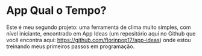 # App Qual o Tempo?
Este é meu segundo projeto: uma ferramenta de clima muito simples, com nível iniciante, encontrado em App Ideas (um repositório aqui no Github que você encontra aqui: https://github.com/florinpop17/app-ideas) onde estou treinando meus primeiros passos em programação.

